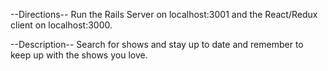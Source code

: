 --Directions--
Run the Rails Server on localhost:3001 and the React/Redux client on localhost:3000. 

--Description--
Search for shows and stay up to date and remember to keep up with the shows you love.
